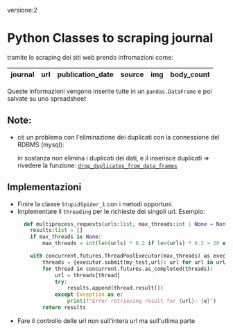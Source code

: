 versione:2
# Python Classes to scraping journal
tramite lo scraping dei siti web prendo infromazioni come:

| journal | url | publication_date | source | img | body_count |
|---------|-----|------------------|--------|-----|------------|

Queste informazioni vengono inserite tutte in un `pandas.DataFrame` e poi salvate su uno spreadsheet

## Note:
- cè un problema con l'eliminazione dei duplicati con la connessione del RDBMS (mysql):

  in sostanza non elimina i duplicati dei dati, e il inserisce duplicati => rivedere la funzione: [`drop_duplicates_from_data_frames`](stupidSpider_1.py#L290-L300)

## Implementazioni
- Finire la classe `StupidSpider_1` con i metodi opportuni.
- Implementare il `threading` per le richieste dei singoli url. Esempio:
    ```python
      def multiprocess_requests(urls:list, max_threads:int | None = None) -> list:
        results:list = []
        if max_threads is None:
            max_threads = int(len(urls) * 0.2 if len(urls) * 0.2 > 20 else len(urls))  # 20% degli articoli
    
        with concurrent.futures.ThreadPoolExecutor(max_threads) as executor:
            threads = {executor.submit(my_test,url): url for url in urls}
            for thread in concurrent.futures.as_completed(threads):
                url = threads[thread]
                try:
                    results.append(thread.result())
                except Exception as e:
                    print(f"Error retrieving result for {url}: {e}")
            return results
    ```
- Fare il controllo delle url non sull'intera url ma sull'utlima parte
